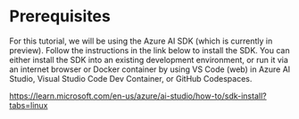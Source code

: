 ####

# Prerequisites

For this tutorial, we will be using the Azure AI SDK (which is currently in preview).  Follow the instructions in the link below to install the SDK.  You can either install the SDK into an existing development environment, or run it via an internet browser or Docker container by using VS Code (web) in Azure AI Studio, Visual Studio Code Dev Container, or GitHub Codespaces.

https://learn.microsoft.com/en-us/azure/ai-studio/how-to/sdk-install?tabs=linux



